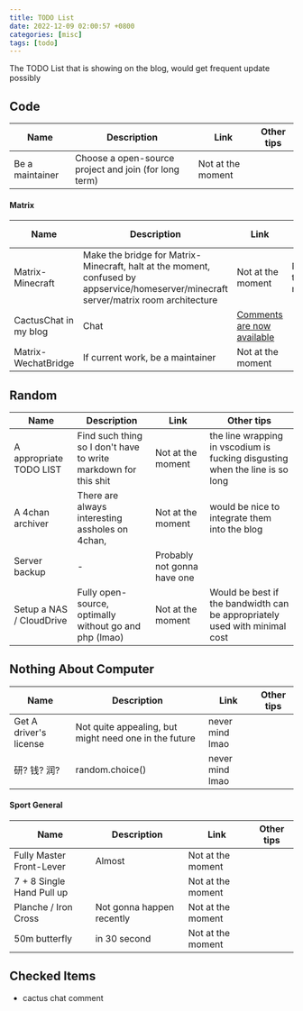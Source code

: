 ```yaml
---
title: TODO List
date: 2022-12-09 02:00:57 +0800
categories: [misc]
tags: [todo]
---
```


The TODO List that is showing on the blog, would get frequent update possibly

## Code

| Name            | Description                                           | Link              | Other tips |
|-----------------|-------------------------------------------------------|-------------------|------------|
| Be a maintainer | Choose a open-source project and join (for long term) | Not at the moment |            |


#### Matrix

| Name                  | Description                          | Link              | Other tips                             |
|-----------------------|--------------------------------------|-------------------|----------------------------------------|
| Matrix-Minecraft      | Make the bridge for Matrix-Minecraft, halt at the moment, confused by appservice/homeserver/minecraft server/matrix room architecture | Not at the moment | Not at the moment | Do make the sign link and image to map |
| CactusChat in my blog | Chat                                    | [Comments are now available](/_posts/2023-01-04-comments-now-available.md) |                                        |
| Matrix-WechatBridge   | If current work, be a maintainer     | Not at the moment |                                        |


## Random

| Name                    | Description                                                     | Link              | Other tips                                                                   |
|-------------------------|-----------------------------------------------------------------|-------------------|------------------------------------------------------------------------------|
| A appropriate TODO LIST | Find such thing so I don't have to write markdown for this shit | Not at the moment | the line wrapping in vscodium is fucking disgusting when the line is so long |
| A 4chan archiver        | There are always interesting assholes on 4chan,                 | Not at the moment | would be nice to integrate them into the blog                                |
| Server backup           | -                                                               | Probably not gonna have one |     
| Setup a NAS / CloudDrive           |  Fully open-source, optimally without go and php (lmao)                                                              |Not at the moment |     Would be best if the bandwidth can be appropriately used with minimal cost                                                                     |


## Nothing About Computer

| Name                   | Description                                           | Link            | Other tips |
|------------------------|-------------------------------------------------------|-----------------|------------|
| Get A driver's license | Not quite appealing, but might need one in the future | never mind lmao |            |
| 研? 钱? 润?            | random.choice()                                       | never mind lmao |            |

#### Sport General

| Name                      | Description               | Link              | Other tips |
|---------------------------|---------------------------|-------------------|------------|
| Fully Master Front-Lever  | Almost                    | Not at the moment |            |
| 7 + 8 Single Hand Pull up |                           | Not at the moment |            |
| Planche / Iron Cross      | Not gonna happen recently | Not at the moment |            |
| 50m butterfly             | in 30 second              | Not at the moment |            |

## Checked Items
- cactus chat comment  